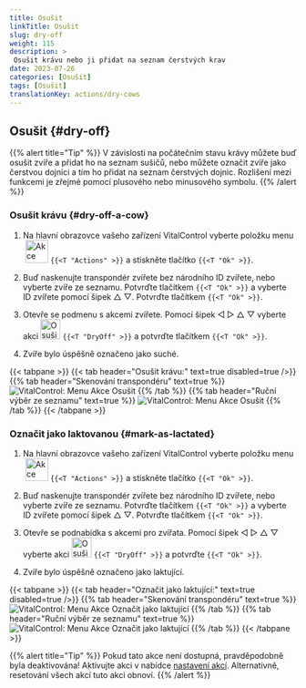 ```yaml
---
title: Osušit
linkTitle: Osušit
slug: dry-off
weight: 115
description: >
 Osušit krávu nebo ji přidat na seznam čerstvých krav
date: 2023-07-26
categories: [Osušit]
tags: [Osušit]
translationKey: actions/dry-cows
---
```


## Osušit {#dry-off}

{{% alert title="Tip" %}}
V závislosti na počátečním stavu krávy můžete buď osušit zvíře a přidat ho na seznam sušičů, nebo můžete označit zvíře jako čerstvou dojnici a tím ho přidat na seznam čerstvých dojnic. Rozlišení mezi funkcemi je zřejmé pomocí plusového nebo minusového symbolu.
{{% /alert %}}

### Osušit krávu {#dry-off-a-cow}

1. Na hlavní obrazovce vašeho zařízení VitalControl vyberte položku menu &nbsp;<img src="/icons/actions.svg" width="40" align="bottom" alt="Akce" /> `{{<T "Actions" >}}` a stiskněte tlačítko `{{<T "Ok" >}}`.

2. Buď naskenujte transpondér zvířete bez národního ID zvířete, nebo vyberte zvíře ze seznamu. Potvrďte tlačítkem `{{<T "Ok" >}}` a vyberte ID zvířete pomocí šipek △ ▽. Potvrďte tlačítkem `{{<T "Ok" >}}`.

3. Otevře se podmenu s akcemi zvířete. Pomocí šipek ◁ ▷ △ ▽ vyberte akci <img src="/icons/actions/dryoff-plus.svg" width="35" align="bottom" alt="Osušit" /> `{{<T "DryOff" >}}` a potvrďte tlačítkem `{{<T "Ok" >}}`.

4. Zvíře bylo úspěšně označeno jako suché.

{{< tabpane >}}
{{< tab header="Osušit krávu:" text=true disabled=true />}}
{{% tab header="Skenování transpondéru" text=true %}}
![VitalControl: Menu Akce Osušit](../images/dryoff-scan.png "Osušit krávu")
{{% /tab %}}
{{% tab header="Ruční výběr ze seznamu" text=true %}}
![VitalControl: Menu Akce Osušit](../images/dryoff.png "Osušit krávu")
{{% /tab %}}
{{< /tabpane >}}

### Označit jako laktovanou {#mark-as-lactated}

1. Na hlavní obrazovce vašeho zařízení VitalControl vyberte položku menu &nbsp;<img src="/icons/actions.svg" width="40" align="bottom" alt="Akce" /> `{{<T "Actions" >}}` a stiskněte tlačítko `{{<T "Ok" >}}`.

2. Buď naskenujte transpondér zvířete bez národního ID zvířete, nebo vyberte zvíře ze seznamu. Potvrďte tlačítkem `{{<T "Ok" >}}` a vyberte ID zvířete pomocí šipek △ ▽. Potvrďte tlačítkem `{{<T "Ok" >}}`.


3. Otevře se podnabídka s akcemi pro zvířata. Pomocí šipek ◁ ▷ △ ▽ vyberte akci <img src="/icons/actions/dryoff-minus.svg" width="35" align="bottom" alt="Osušit" /> `{{<T "DryOff" >}}` a potvrďte `{{<T "Ok" >}}`.

4. Zvíře bylo úspěšně označeno jako laktující.

{{< tabpane >}}
{{< tab header="Označit jako laktující:" text=true disabled=true />}}
{{% tab header="Skenování transpondéru" text=true %}}
![VitalControl: Menu Akce Označit jako laktující](../images/lactated-scan.png "Označit jako laktující")
{{% /tab %}}
{{% tab header="Ruční výběr ze seznamu" text=true %}}
![VitalControl: Menu Akce Označit jako laktující](../images/lactated.png "Označit jako laktující")
{{% /tab %}}
{{< /tabpane >}}


{{% alert title="Tip" %}}
Pokud tato akce není dostupná, pravděpodobně byla deaktivována! Aktivujte akci v nabídce [nastavení akcí](../settings/). Alternativně, resetování všech akcí tuto akci obnoví.
{{% /alert %}}

